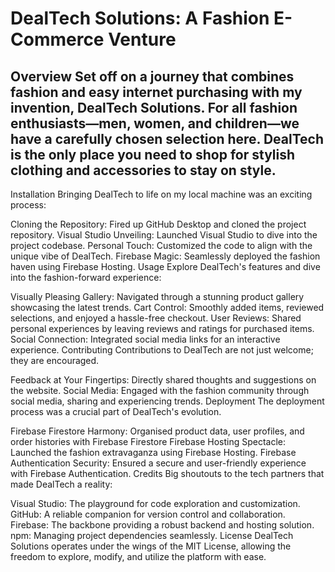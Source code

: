 <!DOCTYPE html>
<html>
<body>

<h1>DealTech Solutions: A Fashion E-Commerce Venture</h1>
<h2>
Overview
Set off on a journey that combines fashion and easy internet purchasing with my invention, DealTech Solutions. For all fashion enthusiasts—men, women, and children—we have a carefully chosen selection here. DealTech is the only place you need to shop for stylish clothing and accessories to stay on style.
</h2>
Installation
Bringing DealTech to life on my local machine was an exciting process:

Cloning the Repository: Fired up GitHub Desktop and cloned the project repository.
Visual Studio Unveiling: Launched Visual Studio to dive into the project codebase.
Personal Touch: Customized the code to align with the unique vibe of DealTech.
Firebase Magic: Seamlessly deployed the fashion haven using Firebase Hosting.
Usage
Explore DealTech's features and dive into the fashion-forward experience:

Visually Pleasing Gallery: Navigated through a stunning product gallery showcasing the latest trends.
Cart Control: Smoothly added items, reviewed selections, and enjoyed a hassle-free checkout.
User Reviews: Shared personal experiences by leaving reviews and ratings for purchased items.
Social Connection: Integrated social media links for an interactive experience.
Contributing
Contributions to DealTech are not just welcome; they are encouraged.

Feedback at Your Fingertips: Directly shared thoughts and suggestions on the website.
Social Media: Engaged with the fashion community through social media, sharing and experiencing trends.
Deployment
The deployment process was a crucial part of DealTech's evolution.

Firebase Firestore Harmony: Organised product data, user profiles, and order histories with Firebase Firestore
Firebase Hosting Spectacle: Launched the fashion extravaganza using Firebase Hosting.
Firebase Authentication Security: Ensured a secure and user-friendly experience with Firebase Authentication.
Credits
Big shoutouts to the tech partners that made DealTech a reality:

Visual Studio: The playground for code exploration and customization.
GitHub: A reliable companion for version control and collaboration.
Firebase: The backbone providing a robust backend and hosting solution.
npm: Managing project dependencies seamlessly.
License
DealTech Solutions operates under the wings of the MIT License, allowing the freedom to explore, modify, and utilize the platform with ease.</p>

</body>
</html>


